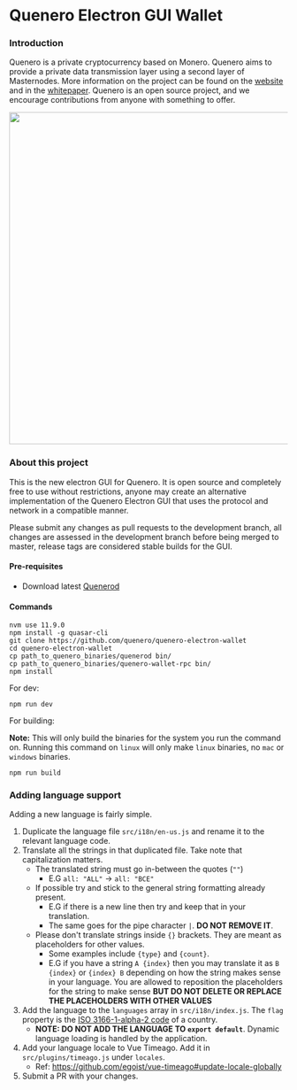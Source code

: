 # Quenero Electron GUI Wallet

### Introduction
Quenero is a private cryptocurrency based on Monero. Quenero aims to provide a private data transmission layer using a second layer of Masternodes.
More information on the project can be found on the [website](https://quenero.network) and in the [whitepaper](https://quenero.tech/whitepaper). Quenero is an open source project, and we encourage contributions from anyone with something to offer.
<p align="center">
 <img src="https://raw.githubusercontent.com/KeeJef/quenero-electron-gui-wallet/master/src-electron/icons/mrcuug.PNG" width="600">
</p>



### About this project

This is the new electron GUI for Quenero. It is open source and completely free to use without restrictions, anyone may create an alternative implementation of the Quenero Electron GUI that uses the protocol and network in a compatible manner.

Please submit any changes as pull requests to the development branch, all changes are assessed in the development branch before being merged to master, release tags are considered stable builds for the GUI.

#### Pre-requisites
- Download latest [Quenerod](https://github.com/quenero/quenero/releases/latest)

#### Commands
```
nvm use 11.9.0
npm install -g quasar-cli
git clone https://github.com/quenero/quenero-electron-wallet
cd quenero-electron-wallet
cp path_to_quenero_binaries/quenerod bin/
cp path_to_quenero_binaries/quenero-wallet-rpc bin/
npm install
```

For dev:
```
npm run dev
```

For building:

**Note:** This will only build the binaries for the system you run the command on. Running this command on `linux` will only make `linux` binaries, no `mac` or `windows` binaries.
```
npm run build
```

### Adding language support

Adding a new language is fairly simple.

1. Duplicate the language file `src/i18n/en-us.js` and rename it to the relevant language code.
2. Translate all the strings in that duplicated file. Take note that capitalization matters.
    - The translated string must go in-between the quotes (`""`)
      - E.G `all: "ALL"` -> `all: "ВСЕ"`
    - If possible try and stick to the general string formatting already present.
      - E.G if there is a new line then try and keep that in your translation.
      - The same goes for the pipe character `|`. **DO NOT REMOVE IT**.
    - Please don't translate strings inside `{}` brackets. They are meant as placeholders for other values.
      - Some examples include `{type}` and `{count}`.
      - E.G if you have a string `A {index}` then you may translate it as `B {index}` or `{index} B` depending on how the string makes sense in your language. You are allowed to reposition the placeholders for the string to make sense **BUT DO NOT DELETE OR REPLACE THE PLACEHOLDERS WITH OTHER VALUES**
3. Add the language to the `languages` array in `src/i18n/index.js`. The `flag` property is the [ISO 3166-1-alpha-2 code](https://www.iso.org/obp/ui/#search/code/) of a country.
   - **NOTE: DO NOT ADD THE LANGUAGE TO `export default`**. Dynamic language loading is handled by the application.
4. Add your language locale to Vue Timeago. Add it in `src/plugins/timeago.js` under `locales`.
   - Ref: https://github.com/egoist/vue-timeago#update-locale-globally
5. Submit a PR with your changes.
